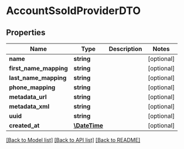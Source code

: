 # AccountSsoIdProviderDTO

## Properties
Name | Type | Description | Notes
------------ | ------------- | ------------- | -------------
**name** | **string** |  | [optional] 
**first_name_mapping** | **string** |  | [optional] 
**last_name_mapping** | **string** |  | [optional] 
**phone_mapping** | **string** |  | [optional] 
**metadata_url** | **string** |  | [optional] 
**metadata_xml** | **string** |  | [optional] 
**uuid** | **string** |  | [optional] 
**created_at** | [**\DateTime**](\DateTime.md) |  | [optional] 

[[Back to Model list]](../../README.md#documentation-for-models) [[Back to API list]](../../README.md#documentation-for-api-endpoints) [[Back to README]](../../README.md)

